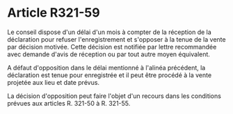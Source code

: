 # Article R321-59

Le conseil dispose d'un délai d'un mois à compter de la réception de la déclaration pour refuser l'enregistrement et s'opposer à la tenue de la vente par décision motivée. Cette décision est notifiée par lettre recommandée avec demande d'avis de réception ou par tout autre moyen équivalent.

A défaut d'opposition dans le délai mentionné à l'alinéa précédent, la déclaration est tenue pour enregistrée et il peut être procédé à la vente projetée aux lieu et date prévus.

La décision d'opposition peut faire l'objet d'un recours dans les conditions prévues aux articles R. 321-50 à R. 321-55.
